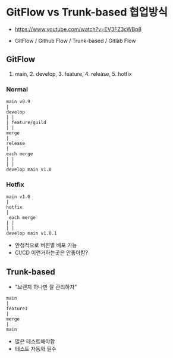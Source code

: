 # GitFlow vs Trunk-based 협업방식

- https://www.youtube.com/watch?v=EV3FZ3cWBp8

- GitFlow / Github Flow / Trunk-based / Gitlab Flow

## GitFlow

1. main, 2. develop, 3. feature, 4. release, 5. hotfix

### Normal

```
main v0.9
|
develop
| |
| feature/guild
| |
merge
|
release
|
each merge
| |
| |
develop main v1.0
```

### Hotfix

```
main v1.0
|
hotfix
|
 each merge
| |
| |
develop main v1.0.1
```

- 안정적으로 버젼별 배포 가능
- CI/CD 이런거하는곳은 안좋아함?

## Trunk-based

- "브랜치 하나만 잘 관리하자"

```
main
|
feature1
|
merge
|
main
```

- 많은 테스트해야함
- 테스트 자동화 필수
